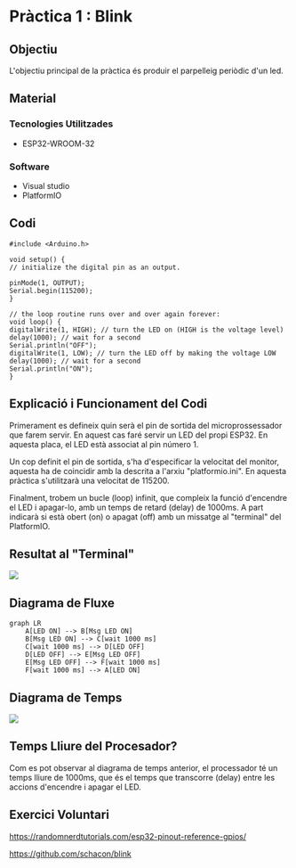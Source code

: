 # Pràctica 1 : Blink

## **Objectiu** 
L'objectiu principal de la pràctica és produir el parpelleig periòdic d'un led.

## **Material**

### Tecnologies Utilitzades
- ESP32-WROOM-32
### Software
- Visual studio
- PlatformIO

## **Codi**
~~~
#include <Arduino.h>

void setup() {
// initialize the digital pin as an output.

pinMode(1, OUTPUT);
Serial.begin(115200);
}

// the loop routine runs over and over again forever:
void loop() {
digitalWrite(1, HIGH); // turn the LED on (HIGH is the voltage level)
delay(1000); // wait for a second
Serial.println("OFF");
digitalWrite(1, LOW); // turn the LED off by making the voltage LOW
delay(1000); // wait for a second
Serial.println("ON");
}
~~~

## **Explicació i Funcionament del Codi**
Primerament es defineix quin serà el pin de sortida del microprossessador que farem servir. En aquest cas faré servir un LED del propi ESP32. En aquesta placa, el LED està associat al pin número 1.

Un cop definit el pin de sortida, s'ha d'especificar la velocitat del monitor, aquesta ha de coincidir amb la descrita a l'arxiu "platformio.ini". En aquesta pràctica s'utilitzarà una velocitat de 115200.    

Finalment, trobem un bucle (loop) infinit, que compleix la funció d'encendre el LED i apagar-lo, amb un temps de retard (delay) de 1000ms. A part indicarà si està obert (on) o apagat (off) amb un missatge al "terminal" del PlatformIO.

## **Resultat al "Terminal"**
![](Terminal.png)


## **Diagrama de Fluxe** 
```mermaid
graph LR
    A[LED ON] --> B[Msg LED ON]
    B[Msg LED ON] --> C[wait 1000 ms]
    C[wait 1000 ms] --> D[LED OFF]
    D[LED OFF] --> E[Msg LED OFF]
    E[Msg LED OFF] --> F[wait 1000 ms]
    F[wait 1000 ms] --> A[LED ON]
```

## **Diagrama de Temps** 
![](Diagrama_temps.png)


## **Temps Lliure del Procesador?** 
Com es pot observar al diagrama de temps anterior, el processador té un temps lliure de 1000ms, que és el temps que transcorre (delay) entre les accions d'encendre i apagar el LED.


## **Exercici Voluntari**
<https://randomnerdtutorials.com/esp32-pinout-reference-gpios/>

<https://github.com/schacon/blink>
